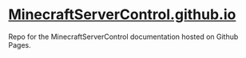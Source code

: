 # [MinecraftServerControl.github.io](https://MinecraftServerControl.github.io)
Repo for the MinecraftServerControl documentation hosted on Github Pages.
